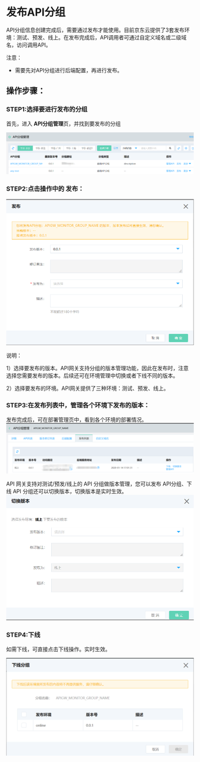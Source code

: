 # 发布API分组

API分组信息创建完成后，需要通过发布才能使用。目前京东云提供了3套发布环境：测试、预发、线上。在发布完成后，API调用者可通过自定义域名或二级域名，访问调用API。

注意：

* 需要先对API分组进行后端配置，再进行发布。


## 操作步骤：

### STEP1:选择要进行发布的分组

首先，进入 **API分组管理**页，并找到要发布的分组

![APIgroup列表页](../../../../../image/Internet-Middleware/API-Gateway/group-publishing-1.png)



### STEP2:点击操作中的 **发布**：

![发布](../../../../../image/Internet-Middleware/API-Gateway/group-publishing-2.png)


说明：


1）选择要发布的版本。API网关支持分组的版本管理功能，因此在发布时，注意选择您需要发布的版本。后续还可在环境管理中切换或者下线不同的版本。
   
2）选择要发布的环境。API网关提供了三种环境：测试、预发、线上。



### STEP3:在发布列表中，管理各个环境下发布的版本：
发布完成后，可在部署管理页中，看到各个环境的部署情况。
![发布列表](../../../../../image/Internet-Middleware/API-Gateway/group-publishing-3.png)

API 网关支持对测试/预发/线上的 API 分组做版本管理，您可以发布 API分组、下线 API 分组还可以切换版本，切换版本是实时生效。
![切换版本](../../../../../image/Internet-Middleware/API-Gateway/group-publishing-4.png)

### STEP4:下线
如需下线，可直接点击下线操作。实时生效。

![下线](../../../../../image/Internet-Middleware/API-Gateway/group-publishing-5.png)


